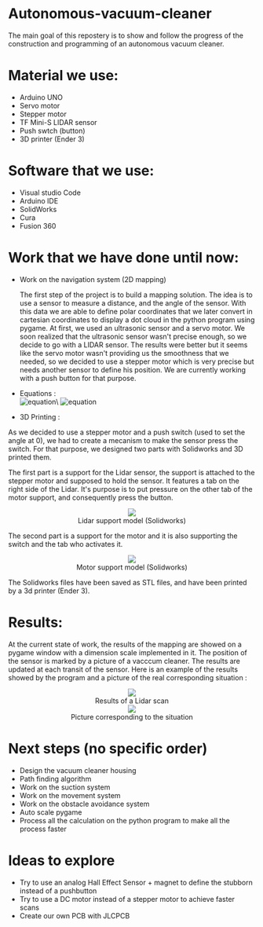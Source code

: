 # Autonomous-vacuum-cleaner
The main goal of this repostery is to show and follow the progress of the construction and programming of an autonomous vacuum cleaner. 

# Material we use: 
- Arduino UNO 
- Servo motor
- Stepper motor 
- TF Mini-S LIDAR sensor
- Push swtch (button)
- 3D printer (Ender 3)

# Software that we use:
- Visual studio Code 
- Arduino IDE 
- SolidWorks 
- Cura
- Fusion 360

# Work that we have done until now: 
- Work on the navigation system (2D mapping)

  The first step of the project is to build a mapping solution. The idea is to use a sensor to measure a distance, and the angle of the sensor. With this data     we are able to define polar coordinates that we later convert in cartesian coordinates to display a dot cloud in the python program using pygame. 
  At first, we used an ultrasonic sensor and a servo motor. We soon realized that the ultrasonic sensor wasn't precise enough, so we decide to go with a LIDAR     sensor. The results were better but it seems like the servo motor wasn't providing us the smoothness that we needed, so we decided to use a stepper motor which   is very precise but needs another sensor to define his position. We are currently working with a push button for that purpose.
  
- Equations :\
   ![equation](https://latex.codecogs.com/svg.image?x=&space;distance&space;*cos(\frac%7Bangle*\pi%7D%7B180%7D&space;))\
   ![equation](https://latex.codecogs.com/svg.image?y=&space;distance&space;*sin(\frac%7Bangle*\pi%7D%7B180%7D&space;))
 
- 3D Printing :

As we decided to use a stepper motor and a push switch (used to set the angle at 0), we had to create a mecanism to make the sensor press the switch. 
For that purpose, we designed two parts with Solidworks and 3D printed them. 

The first part is a support for the Lidar sensor, the support is attached to the stepper motor and supposed to hold the sensor.
It features a tab on the right side of the Lidar. It's purpose is to put pressure on the other tab of the motor support, and consequently press the button.
<p align="center">
  <img src="https://user-images.githubusercontent.com/90306651/171063021-10252cfd-1782-4e20-865a-fef87d306f5d.png" /> <br/>
  Lidar support model (Solidworks)
</p>

The second part is a support for the motor and it is also supporting the switch and the tab who activates it.

<p align="center">
  <img src="https://user-images.githubusercontent.com/90306651/171063060-5dea7741-92d9-42bd-b3d6-0e473c63f916.png" /> <br/>
  Motor support model (Solidworks)
</p>

The Solidworks files have been saved as STL files, and have been printed by a 3d printer (Ender 3).
  
  
  
# Results:

At the current state of work, the results of the mapping are showed on a pygame window with a dimension scale implemented in it. The position of the sensor is marked by a picture of a vacccum cleaner. The results are updated at each transit of the sensor. 
Here is an example of the results showed by the program and a picture of the real corresponding situation : 

<p align="center">
  <img src="https://user-images.githubusercontent.com/90306651/171043274-94945094-7e0a-4613-8707-792434d4c4f3.png" width: 30% /> <br/>
  Results of a Lidar scan <br/>
  <img src="https://user-images.githubusercontent.com/90306651/171064925-54427763-ccd2-4b88-a60e-32765c3acc53.jpg" /> <br/>
  Picture corresponding to the situation
</p>








# Next steps (no specific order)
- Design the vacuum cleaner housing
- Path finding algorithm 
- Work on the suction system
- Work on the movement system
- Work on the obstacle avoidance system
- Auto scale pygame 
- Process all the calculation on the python program to make all the process faster

# Ideas to explore
- Try to use an analog Hall Effect Sensor + magnet to define the stubborn instead of a pushbutton
- Try to use a DC motor instead of a stepper motor to achieve faster scans 
- Create our own PCB with JLCPCB 
